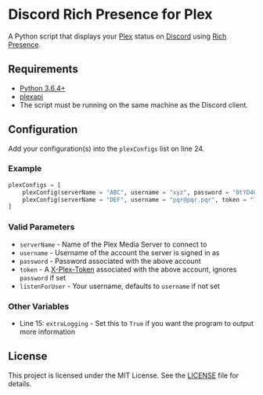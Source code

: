 # Discord Rich Presence for Plex

A Python script that displays your [Plex](https://www.plex.tv) status on [Discord](https://discordapp.com) using [Rich Presence](https://discordapp.com/developers/docs/rich-presence/how-to).

## Requirements

* [Python 3.6.4+](https://www.python.org/downloads)
* [plexapi](https://github.com/pkkid/python-plexapi)
* The script must be running on the same machine as the Discord client.

## Configuration

Add your configuration(s) into the `plexConfigs` list on line 24.

### Example

```python
plexConfigs = [
	plexConfig(serverName = "ABC", username = "xyz", password = "0tYD4UIC4Tb8X0nt"),
	plexConfig(serverName = "DEF", username = "pqr@pqr.pqr", token = "70iU3GZrI54S76Tn", listenForUser = "xyz")
]
```

### Valid Parameters

* `serverName` - Name of the Plex Media Server to connect to
* `username` - Username of the account the server is signed in as
* `password` - Password associated with the above account
* `token` - A [X-Plex-Token](https://support.plex.tv/articles/204059436-finding-an-authentication-token-x-plex-token) associated with the above account, ignores `password` if set
* `listenForUser` - Your username, defaults to `username` if not set

### Other Variables

* Line 15: `extraLogging` - Set this to `True` if you want the program to output more information

## License

This project is licensed under the MIT License. See the [LICENSE](https://github.com/Phineas05/discord-rich-presence-plex/blob/master/LICENSE) file for details.
